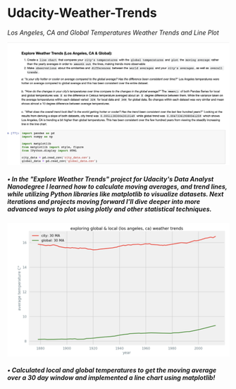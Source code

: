 # Udacity-Weather-Trends
_Los Angeles, CA and Global Temperatures Weather Trends and Line Plot_

![Summary](summary.png)
##### • In the "Explore Weather Trends" project for Udacity's Data Analyst Nanodegree I learned how to calculate moving averages, and trend lines, while utilizing Python libraries like matplotlib to visualize datasets. Next iterations and projects moving forward I'll dive deeper into more advanced ways to plot using plotly and other statistical techniques. 

![Line Chart](matplotlib.png)
##### • Calculated local and global temperatures to get the moving average over a 30 day window and implemented a line chart using matplotlib!

